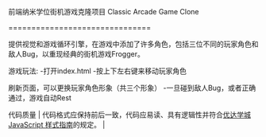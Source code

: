 
前端纳米学位街机游戏克隆项目
Classic Arcade Game Clone

===============================

提供视觉和游戏循环引擎，在游戏中添加了许多角色，包括三位不同的玩家角色和敌人Bug，以重现经典的街机游戏Frogger。

游戏玩法:
-打开index.html
-按上下左右键来移动玩家角色

刷新页面，可以更换玩家角色形象（共三个形象）
-一旦碰到敌人Bug，或者正确通过，游戏自动Rest


代码质量 | 代码格式应保持前后一致，代码应易读、具有逻辑性并符合[优达学城 JavaScript 样式指南](http://udacity.github.io/frontend-nanodegree-styleguide/javascript.html)的规定。 |